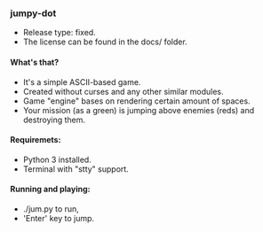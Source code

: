### jumpy-dot
- Release type: fixed.
- The license can be found in the docs/ folder.

#### What's that?
- It's a simple ASCII-based game.
- Created without curses and any other similar modules.
- Game "engine" bases on rendering certain amount of spaces.
- Your mission (as a green) is jumping above enemies (reds) and destroying them.

#### Requiremets:
- Python 3 installed.
- Terminal with "stty" support.

#### Running and playing:
- ./jum.py to run,
- 'Enter' key to jump.

